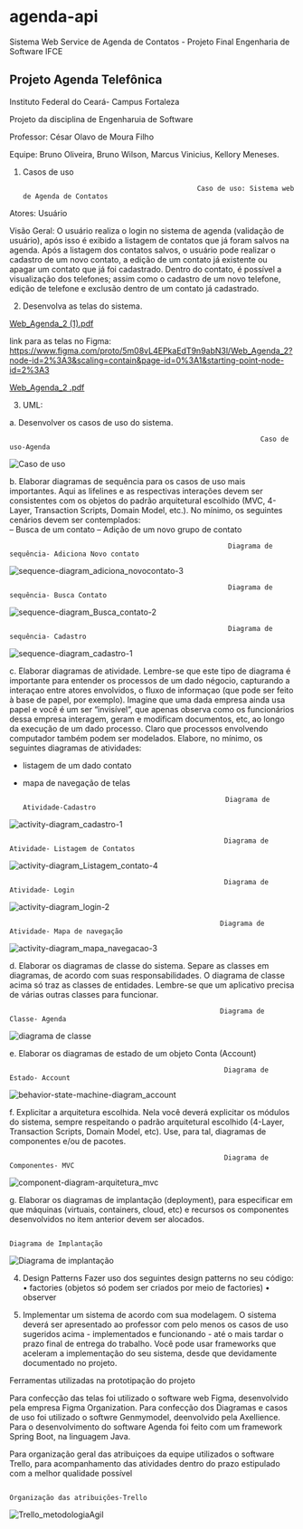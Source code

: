# agenda-api
Sistema Web Service de Agenda de Contatos - Projeto Final Engenharia de Software IFCE


## Projeto Agenda Telefônica

Instituto Federal do Ceará- Campus Fortaleza

Projeto da disciplina de Engenharuia de Software

Professor: César Olavo de Moura Filho

Equipe: Bruno Oliveira, 
        Bruno Wilson,
        Marcus Vinicius,
        Kellory Meneses.



1) Casos de uso


                                                  Caso de uso: Sistema web de Agenda de Contatos

Atores: Usuário

Visão Geral: O usuário realiza o login no sistema de agenda (validação de usuário), após isso é exibido a listagem de contatos que já foram salvos na agenda. Após a listagem dos contatos salvos, o usuário pode realizar o cadastro de um novo contato, a edição de um contato já existente ou apagar um contato que já foi cadastrado.
Dentro do contato, é possível a visualização dos telefones; assim como o cadastro de um novo telefone, edição de telefone e exclusão dentro de um contato já cadastrado.



2) Desenvolva as telas do sistema.

[Web_Agenda_2 (1).pdf](https://github.com/BrunoSnt07/Projeto-Agenda/files/6816566/Web_Agenda_2.1.pdf)

link para as telas no Figma: https://www.figma.com/proto/5m08vL4EPkaEdT9n9abN3l/Web_Agenda_2?node-id=2%3A3&scaling=contain&page-id=0%3A1&starting-point-node-id=2%3A3

[Web_Agenda_2 .pdf](https://github.com/BrunoSnt07/Projeto-Agenda/files/6817373/Web_Agenda_2.1.pdf)


3) UML:

a. Desenvolver os casos de uso do sistema. 

                                                                  Caso de uso-Agenda

![Caso de uso](https://user-images.githubusercontent.com/23100493/125636586-a6c7ae36-9772-4265-91d9-68863b826a5b.jpeg)

b. Elaborar diagramas de sequência para os casos de uso mais importantes. Aqui as lifelines e as  respectivas interações devem ser consistentes com os objetos do padrão arquitetural escolhido (MVC, 4- Layer, Transaction Scripts, Domain Model, etc.). No mínimo, os seguintes cenários devem ser  contemplados:  
– Busca de um contato 
– Adição de um novo grupo de contato 

                                                          Diagrama de sequência- Adiciona Novo contato

![sequence-diagram_adiciona_novocontato-3](https://user-images.githubusercontent.com/23100493/125648560-adcb4b45-e316-47f7-97d7-60e2eef21b45.jpeg)


                                                          Diagrama de sequência- Busca Contato

![sequence-diagram_Busca_contato-2](https://user-images.githubusercontent.com/23100493/125649315-346240bd-e040-498c-9469-78b9e0ae9cf8.jpeg)


                                                          Diagrama de sequência- Cadastro

![sequence-diagram_cadastro-1](https://user-images.githubusercontent.com/23100493/125648567-28a8dcaf-47c4-4749-a9db-868d73a50f35.jpeg)



c. Elaborar diagramas de atividade. Lembre-se que este tipo de diagrama é importante para entender os  processos de um dado négocio, capturando a interaçao entre atores envolvidos, o fluxo de informaçao (que  pode ser feito à base de papel, por exemplo). Imagine que uma dada empresa ainda usa papel e você é um  ser “invisível”, que apenas observa como os funcionários dessa empresa interagem, geram e modificam  documentos, etc, ao longo da execução de um dado processo. Claro que processos envolvendo computador também podem ser modelados. 
Elabore, no mínimo, os seguintes diagramas de atividades:  
 - listagem de um dado contato 
 - mapa de navegação de telas  
                                                               
                                                         Diagrama de Atividade-Cadastro

![activity-diagram_cadastro-1](https://user-images.githubusercontent.com/23100493/125648629-c17e02fe-4bec-44c0-8463-497eb3732064.jpeg)


                                                         Diagrama de Atividade- Listagem de Contatos
                                                         
![activity-diagram_Listagem_contato-4](https://user-images.githubusercontent.com/23100493/125648633-18fdd805-65e3-4707-9532-bfbe7a881bd7.jpeg)


                                                         Diagrama de Atividade- Login

![activity-diagram_login-2](https://user-images.githubusercontent.com/23100493/125648636-40de6388-41c7-4f7c-92aa-6bacc87226a1.jpeg)


                                                        Diagrama de Atividade- Mapa de navegação


![activity-diagram_mapa_navegacao-3](https://user-images.githubusercontent.com/23100493/125648645-40d80109-8d13-485c-90f6-486a5e9d6bf8.jpeg)




d. Elaborar os diagramas de classe do sistema. Separe as classes em diagramas, de acordo com suas  responsabilidades. O diagrama de classe acima só traz as classes de entidades. Lembre-se que um  aplicativo precisa de várias outras classes para funcionar. 

                                                        Diagrama de Classe- Agenda 

![diagrama de classe](https://user-images.githubusercontent.com/23100493/125637414-0cd55f3c-055d-457f-9209-2623e2230cb3.jpeg)



e. Elaborar os diagramas de estado de um objeto Conta (Account) 

                                                         Diagrama de Estado- Account
                                                         

![behavior-state-machine-diagram_account](https://user-images.githubusercontent.com/23100493/125648724-6565ceed-4ad3-4806-8d2f-0fcda7d94bbb.jpeg)



f. Explicitar a arquitetura escolhida. Nela você deverá explicitar os módulos do sistema, sempre  respeitando o padrão arquitetural escolhido (4-Layer, Transaction Scripts, Domain Model, etc). Use, para  tal, diagramas de componentes e/ou de pacotes.


                                                         Diagrama de Componentes- MVC


![component-diagram-arquitetura_mvc](https://user-images.githubusercontent.com/23100493/125700739-b5b1c726-9b56-448b-82a8-7e44292f8ec0.jpeg)


g. Elaborar os diagramas de implantação (deployment), para especificar em que máquinas (virtuais,  containers, cloud, etc) e recursos os componentes desenvolvidos no item anterior devem ser alocados.


                                                                      Diagrama de Implantação

![Diagrama de implantação](https://user-images.githubusercontent.com/23100493/125639251-755defab-1e12-4b92-80a1-4830371f88a8.jpeg)


4) Design Patterns 
Fazer uso dos seguintes design patterns no seu código: 
• factories (objetos só podem ser criados por meio de factories) 
• observer 


5) Implementar um sistema de acordo com sua modelagem. O sistema deverá ser apresentado ao  professor com pelo menos os casos de uso sugeridos acima - implementados e funcionando - até o mais  tardar o prazo final de entrega do trabalho. Você pode usar frameworks que aceleram a implementação do  seu sistema, desde que devidamente documentado no projeto. 



Ferramentas utilizadas na prototipação do projeto

Para confecção das telas foi utilizado o software web Figma, desenvolvido pela empresa Figma Organization. Para confecção dos Diagramas e casos de uso foi utilizado o softwre
Genmymodel, deenvolvido pela Axellience. Para o desenvolvimento do software Agenda foi feito com um framework Spring Boot, na linguagem Java.

Para organização geral das atribuiçoes da equipe utilizados o software Trello, para acompanhamento das atividades dentro do prazo estipulado com a melhor qualidade possível



                                                                 Organização das atribuições-Trello

![Trello_metodologiaAgil](https://user-images.githubusercontent.com/23100493/125702966-ca4e0749-f240-4e47-bd0f-4d5b670234bb.png)











